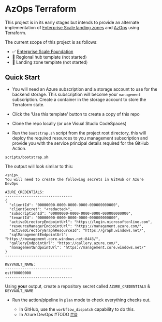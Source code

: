 # AzOps Terraform

This project is in its early stages but intends to provide an alternate implementation of [Enterprise Scale landing zones](https://github.com/Azure/Enterprise-Scale) and [AzOps](Https://github.com/Azure/AzOps) using Terraform.

The current scope of this project is as follows:

* :white_check_mark: [Enterprise Scale Foundation](https://github.com/Azure/Enterprise-Scale/tree/main/docs/reference/wingtip)
* :black_square_button: Regional hub template (not started)
* :black_square_button: Landing zone template (not started)

## Quick Start

* You will need an Azure subscription and a storage account to use for the backend storage.
This subscription will become your `management` subscription.
Create a container in the storage account to store the Terraform state.

* Click the 'Use this template' button to create a copy of this repo

* Clone the repo locally (or use Visual Studio CodeSpaces)

* Run the `bootstrap.sh` script from the project root directory, this will deploy the required resources to you management subscription and provide you with the service principal details required for the GitHub Action.

```shell
scripts/bootstrap.sh
```

The output will look similar to this:

```plain
<snip>
You will need to create the following secrets in GitHub or Azure DevOps

AZURE_CREDENTIALS:
-------------------------------
{
  "clientId": "00000000-0000-0000-0000-000000000000",
  "clientSecret": "<redacted>",
  "subscriptionId": "00000000-0000-0000-0000-000000000000",
  "tenantId": "00000000-0000-0000-0000-000000000000",
  "activeDirectoryEndpointUrl": "https://login.microsoftonline.com",
  "resourceManagerEndpointUrl": "https://management.azure.com/",
  "activeDirectoryGraphResourceId": "https://graph.windows.net/",
  "sqlManagementEndpointUrl": "https://management.core.windows.net:8443/",
  "galleryEndpointUrl": "https://gallery.azure.com/",
  "managementEndpointUrl": "https://management.core.windows.net/"
}
-------------------------------

KEYVAULT_NAME:
-------------------------------
estf00000000
-------------------------------
```

 Using **your** output, create a repository secret called `AZURE_CREDENTIALS` & `KEYVAULT_NAME`

* Run the action/pipeline in `plan` mode to check everything checks out. 

  * In GitHub, use the `workflow_dispatch` capability to do this.
  * In Azure DevOps #TODO [#10](https://github.com/matt-FFFFFF/AzOps-Terraform/issues/10)


